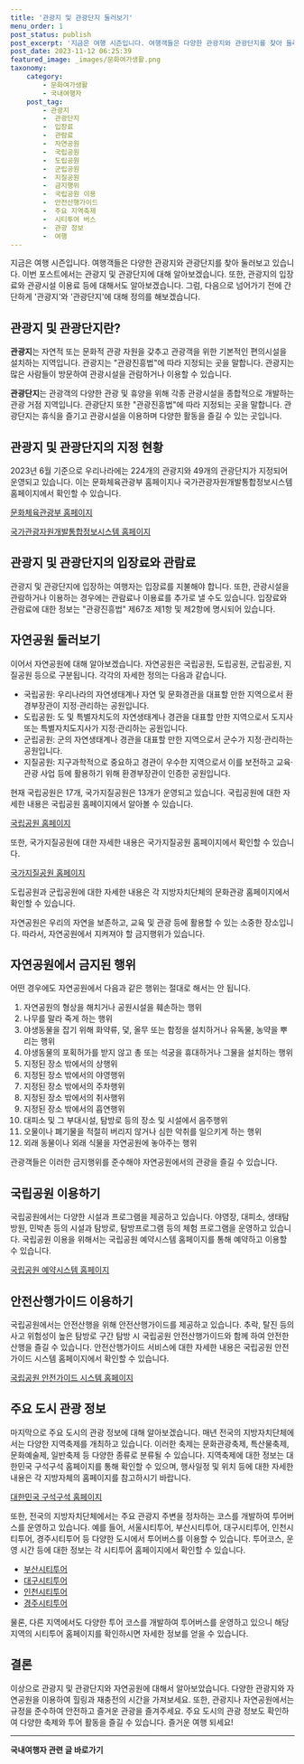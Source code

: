 ```yaml
---
title: '관광지 및 관광단지 둘러보기'
menu_order: 1
post_status: publish
post_excerpt: '지금은 여행 시즌입니다. 여행객들은 다양한 관광지와 관광단지를 찾아 둘러보고 있습니다. 이번 포스트에서는 관광지 및 관광단지에 대해 알아보겠습니다. 또한, 관광지의 입장료와 관광시설 이용료 등에 대해서도 알아보겠습니다. 그럼, 다음으로 넘어가기 전에 간단하게  관광지 와  관광단지 에 대해 정의를 해보겠습니다.'
post_date: 2023-11-12 06:25:39
featured_image: _images/문화여가생활.png
taxonomy:
    category:
        - 문화여가생활
        - 국내여행자
    post_tag:
        - 관광지
        -  관광단지
        -  입장료
        -  관람료
        -  자연공원
        -  국립공원
        -  도립공원
        -  군립공원
        -  지질공원
        -  금지행위
        -  국립공원 이용
        -  안전산행가이드
        -  주요 지역축제
        -  시티투어 버스
        -  관광 정보
        -  여행
---
```



지금은 여행 시즌입니다. 여행객들은 다양한 관광지와 관광단지를 찾아 둘러보고 있습니다. 이번 포스트에서는 관광지 및 관광단지에 대해 알아보겠습니다. 또한, 관광지의 입장료와 관광시설 이용료 등에 대해서도 알아보겠습니다. 그럼, 다음으로 넘어가기 전에 간단하게 '관광지'와 '관광단지'에 대해 정의를 해보겠습니다.

## 관광지 및 관광단지란?

**관광지**는 자연적 또는 문화적 관광 자원을 갖추고 관광객을 위한 기본적인 편의시설을 설치하는 지역입니다. 관광지는 "관광진흥법"에 따라 지정되는 곳을 말합니다. 관광지는 많은 사람들이 방문하여 관광시설을 관람하거나 이용할 수 있습니다.

**관광단지**는 관광객의 다양한 관광 및 휴양을 위해 각종 관광시설을 종합적으로 개발하는 관광 거점 지역입니다. 관광단지 또한 "관광진흥법"에 따라 지정되는 곳을 말합니다. 관광단지는 휴식을 즐기고 관광시설을 이용하며 다양한 활동을 즐길 수 있는 곳입니다.

## 관광지 및 관광단지의 지정 현황

2023년 6월 기준으로 우리나라에는 224개의 관광지와 49개의 관광단지가 지정되어 운영되고 있습니다. 이는 문화체육관광부 홈페이지나 국가관광자원개발통합정보시스템 홈페이지에서 확인할 수 있습니다.

[문화체육관광부 홈페이지](https://www.mcst.go.kr/)

[국가관광자원개발통합정보시스템 홈페이지](https://ev.tdss.kr/main.do)

## 관광지 및 관광단지의 입장료와 관람료

관광지 및 관광단지에 입장하는 여행자는 입장료를 지불해야 합니다. 또한, 관광시설을 관람하거나 이용하는 경우에는 관람료나 이용료를 추가로 낼 수도 있습니다. 입장료와 관람료에 대한 정보는 "관광진흥법" 제67조 제1항 및 제2항에 명시되어 있습니다.

## 자연공원 둘러보기

이어서 자연공원에 대해 알아보겠습니다. 자연공원은 국립공원, 도립공원, 군립공원, 지질공원 등으로 구분됩니다. 각각의 자세한 정의는 다음과 같습니다.

- 국립공원: 우리나라의 자연생태계나 자연 및 문화경관을 대표할 만한 지역으로서 환경부장관이 지정·관리하는 공원입니다.
- 도립공원: 도 및 특별자치도의 자연생태계나 경관을 대표할 만한 지역으로서 도지사 또는 특별자치도지사가 지정·관리하는 공원입니다.
- 군립공원: 군의 자연생태계나 경관을 대표할 만한 지역으로서 군수가 지정·관리하는 공원입니다.
- 지질공원: 지구과학적으로 중요하고 경관이 우수한 지역으로서 이를 보전하고 교육·관광 사업 등에 활용하기 위해 환경부장관이 인증한 공원입니다.

현재 국립공원은 17개, 국가지질공원은 13개가 운영되고 있습니다. 국립공원에 대한 자세한 내용은 국립공원 홈페이지에서 알아볼 수 있습니다.

[국립공원 홈페이지](https://www.knps.or.kr/)

또한, 국가지질공원에 대한 자세한 내용은 국가지질공원 홈페이지에서 확인할 수 있습니다.

[국가지질공원 홈페이지](https://www.koreageoparks.kr/)

도립공원과 군립공원에 대한 자세한 내용은 각 지방자치단체의 문화관광 홈페이지에서 확인할 수 있습니다.

자연공원은 우리의 자연을 보존하고, 교육 및 관광 등에 활용할 수 있는 소중한 장소입니다. 따라서, 자연공원에서 지켜져야 할 금지행위가 있습니다.

## 자연공원에서 금지된 행위

어떤 경우에도 자연공원에서 다음과 같은 행위는 절대로 해서는 안 됩니다.

1. 자연공원의 형상을 해치거나 공원시설을 훼손하는 행위
2. 나무를 말라 죽게 하는 행위
3. 야생동물을 잡기 위해 화약류, 덫, 올무 또는 함정을 설치하거나 유독물, 농약을 뿌리는 행위
4. 야생동물의 포획허가를 받지 않고 총 또는 석궁을 휴대하거나 그물을 설치하는 행위
5. 지정된 장소 밖에서의 상행위
6. 지정된 장소 밖에서의 야영행위
7. 지정된 장소 밖에서의 주차행위
8. 지정된 장소 밖에서의 취사행위
9. 지정된 장소 밖에서의 흡연행위
10. 대피소 및 그 부대시설, 탐방로 등의 장소 및 시설에서 음주행위
11. 오물이나 폐기물을 적절히 버리지 않거나 심한 악취를 일으키게 하는 행위
12. 외래 동물이나 외래 식물을 자연공원에 놓아주는 행위

관광객들은 이러한 금지행위를 준수해야 자연공원에서의 관광을 즐길 수 있습니다.

## 국립공원 이용하기

국립공원에서는 다양한 시설과 프로그램을 제공하고 있습니다. 야영장, 대피소, 생태탐방원, 민박촌 등의 시설과 탐방로, 탐방프로그램 등의 체험 프로그램을 운영하고 있습니다. 국립공원 이용을 위해서는 국립공원 예약시스템 홈페이지를 통해 예약하고 이용할 수 있습니다.

[국립공원 예약시스템 홈페이지](https://reservation.knps.or.kr/)

## 안전산행가이드 이용하기

국립공원에서는 안전산행을 위해 안전산행가이드를 제공하고 있습니다. 추락, 탈진 등의 사고 위험성이 높은 탐방로 구간 탐방 시 국립공원 안전산행가이드와 함께 하여 안전한 산행을 즐길 수 있습니다. 안전산행가이드 서비스에 대한 자세한 내용은 국립공원 안전가이드 시스템 홈페이지에서 확인할 수 있습니다.

[국립공원 안전가이드 시스템 홈페이지](https://www.knps.or.kr/saferes/)

## 주요 도시 관광 정보

마지막으로 주요 도시의 관광 정보에 대해 알아보겠습니다. 매년 전국의 지방자치단체에서는 다양한 지역축제를 개최하고 있습니다. 이러한 축제는 문화관광축제, 특산물축제, 문화예술제, 일반축제 등 다양한 종류로 분류될 수 있습니다. 지역축제에 대한 정보는 대한민국 구석구석 홈페이지를 통해 확인할 수 있으며, 행사일정 및 위치 등에 대한 자세한 내용은 각 지방자체의 홈페이지를 참고하시기 바랍니다.

[대한민국 구석구석 홈페이지](https://korean.visitkorea.or.kr/)

또한, 전국의 지방자치단체에서는 주요 관광지 주변을 정차하는 코스를 개발하여 투어버스를 운영하고 있습니다. 예를 들어, 서울시티투어, 부산시티투어, 대구시티투어, 인천시티투어, 경주시티투어 등 다양한 도시에서 투어버스를 이용할 수 있습니다. 투어코스, 운영 시간 등에 대한 정보는 각 시티투어 홈페이지에서 확인할 수 있습니다.

- [부산시티투어](http://www.citytourbusan.com/)
- [대구시티투어](https://www.daegucitytour.com/)
- [인천시티투어](https://citytour.ito.or.kr/)
- [경주시티투어](https://cmtour.co.kr/)

물론, 다른 지역에서도 다양한 투어 코스를 개발하여 투어버스를 운영하고 있으니 해당 지역의 시티투어 홈페이지를 확인하시면 자세한 정보를 얻을 수 있습니다.

## 결론

이상으로 관광지 및 관광단지와 자연공원에 대해서 알아보았습니다. 다양한 관광지와 자연공원을 이용하여 힐링과 재충전의 시간을 가져보세요. 또한, 관광지나 자연공원에서는 규정을 준수하여 안전하고 즐거운 관광을 즐겨주세요. 주요 도시의 관광 정보도 확인하여 다양한 축제와 투어 활동을 즐길 수 있습니다. 즐거운 여행 되세요!
<!-- wp:separator -->
<hr class="wp-block-separator has-alpha-channel-opacity"/>
<!-- /wp:separator -->

<!-- wp:group {"backgroundColor":"base","layout":{"type":"constrained"}} -->
<div class="wp-block-group has-base-background-color has-background"><!-- wp:paragraph {"align":"center","fontSize":"medium"} -->
<p class="has-text-align-center has-large-font-size"><strong>국내여행자 관련 글 바로가기</strong></p>
<!-- /wp:paragraph -->


<!-- wp:latest-posts
{"categories":[{"id":15374,"count":19,"description":"","link":"https://uknowlaw.com/category/%ea%b5%ad%eb%82%b4%ec%97%ac%ed%96%89%ec%9e%90/","name":"국내여행자","slug":"국내여행자","taxonomy":"category","parent":0,"meta":[],"_links":{"self":[{"href":"https://uknowlaw.com/wp-json/wp/v2/categories/15374"}],"collection":[{"href":"https://uknowlaw.com/wp-json/wp/v2/categories"}],"about":[{"href":"https://uknowlaw.com/wp-json/wp/v2/taxonomies/category"}],"wp:post_type":[{"href":"https://uknowlaw.com/wp-json/wp/v2/posts?categories=15374"}],"curies":[{"name":"wp","href":"https://api.w.org/{rel}","templated":true}]}}],"postsToShow":100,"excerptLength":28,"postLayout":"grid","columns":2,"featuredImageAlign":"left","featuredImageSizeSlug":"large","fontSize":"small"} /--></div>
<!-- /wp:group -->